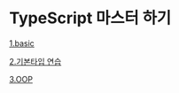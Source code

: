 # TypeScript 마스터 하기

[1.basic](https://github.com/livemehere/typescript-master/tree/master/1.basic)

[2.기본타입 연습](https://github.com/livemehere/typescript-master/tree/master/2.%EA%B8%B0%EB%B3%B8%ED%83%80%EC%9E%85%EC%97%B0%EC%8A%B5)

[3.OOP](https://github.com/livemehere/typescript-master/tree/master/3.OOP)
